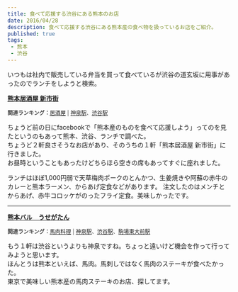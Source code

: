 ```yaml
---
title: 食べて応援する渋谷にある熊本のお店
date: 2016/04/28
description: 食べて応援する渋谷にある熊本産の食べ物を扱っているお店をご紹介。
published: true
tags: 
 - 熊本
 - 渋谷
---
```


いつもは社内で販売している弁当を買って食べているが渋谷の道玄坂に用事があったのでランチをしようと検索。  

<div class="tabelog">
<p><strong><a href="http://tabelog.com/tokyo/A1303/A130301/13136477/" target="_blank">熊本居酒屋 新市街</a></strong></p>
<script src="http://tabelog.com/badge/google_badge?escape=false&rcd=13136477" type="text/javascript" charset="utf-8"></script>
</div>
<p style="color:#444444; font-size:12px;">
<strong>関連ランキング：</strong><a href="http://tabelog.com/rstLst/izakaya/">居酒屋</a> | <a href="http://tabelog.com/tokyo/A1303/A130301/R5207/rstLst/">神泉駅</a>、<a href="http://tabelog.com/tokyo/A1303/A130301/R4698/rstLst/">渋谷駅</a>
</p>

<!-- more -->

ちょうど前の日にfacebookで「熊本産のものを食べて応援しよう」ってのを見たというのもあって熊本、渋谷、ランチで調べた。  
ちょうど２軒良さそうなお店があり、そのうちの１軒「熊本居酒屋 新市街」に行きました。  
お昼時ということもあったけどちらほら空きの席もあってすぐに座れました。  

ランチはほぼ1,000円弱で天草梅肉ポークのとんかつ、生姜焼きや阿蘇の赤牛のカレーと熊本ラーメン、からあげ定食などがあります。
注文したのはメンチとからあげ、赤牛コロッケがのったフライ定食。美味しかったです。

---

<div class="tabelog">
<p><strong><a href="http://tabelog.com/tokyo/A1303/A130301/13116295/" target="_blank">熊本バル　うせがたん</a></strong></p>
<script src="http://tabelog.com/badge/google_badge?escape=false&rcd=13116295" type="text/javascript" charset="utf-8"></script>
</div>
<p style="color:#444444; font-size:12px;">
<strong>関連ランキング：</strong><a href="http://tabelog.com/rstLst/RC999909/">馬肉料理</a> | <a href="http://tabelog.com/tokyo/A1303/A130301/R5207/rstLst/">神泉駅</a>、<a href="http://tabelog.com/tokyo/A1303/A130301/R4698/rstLst/">渋谷駅</a>、<a href="http://tabelog.com/tokyo/A1318/A131801/R4118/rstLst/">駒場東大前駅</a></p>

もう１軒は渋谷というよりも神泉ですね。ちょっと遠いけど機会を作って行ってみようと思います。  
ほんとうは熊本といえば、馬肉。馬刺しではなく馬肉のステーキが食べたかった。  
東京で美味しい熊本産の馬肉ステーキのお店、探してます。
